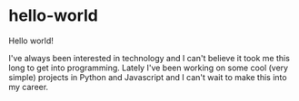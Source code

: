 # hello-world

Hello world!

I've always been interested in technology and I can't believe it took me this long to get into programming. Lately I've been working on some cool (very simple) projects in Python and Javascript and I can't wait to make this into my career.

